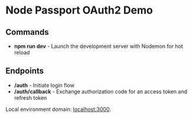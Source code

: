 # Node Passport OAuth2 Demo

## Commands

- **npm run dev** - Launch the development server with Nodemon for hot reload

## Endpoints

- **/auth** - Initiate login flow
- **/auth/callback** - Exchange authorization code for an access token and refresh token

Local environment domain: [localhost:3000](http://localhost:3000).
